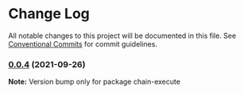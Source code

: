 # Change Log

All notable changes to this project will be documented in this file.
See [Conventional Commits](https://conventionalcommits.org) for commit guidelines.

### [0.0.4](https://github.com/HaloXie/metool/compare/v0.0.3...v0.0.4) (2021-09-26)

**Note:** Version bump only for package chain-execute
